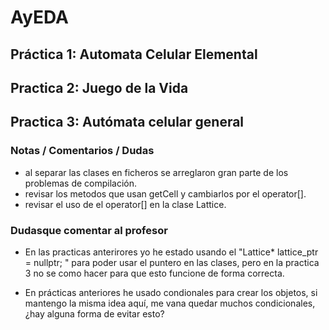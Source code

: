 # AyEDA

## Práctica 1: Automata Celular Elemental

## Practica 2: Juego de la Vida

## Practica 3: Autómata celular general

### Notas / Comentarios / Dudas

- al separar las clases en ficheros se arreglaron gran parte de los problemas de compilación.
- revisar los metodos que usan getCell y cambiarlos por el operator[].
- revisar el uso de el operator[] en la clase Lattice.

### Dudasque comentar al profesor

- En las practicas anterirores yo he estado usando el "Lattice* lattice_ptr = nullptr; " para poder usar el puntero en las clases, pero en la practica 3 no se como hacer para que esto funcione de forma correcta.

- En prácticas anteriores he usado condionales para crear los objetos, si mantengo la misma idea aquí, me vana quedar muchos condicionales, ¿hay alguna forma de evitar esto?